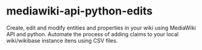 # mediawiki-api-python-edits
Create, edit and modify entities and properties in your wiki using MediaWiki API and python. Automate the process of adding claims to your local wiki/wikibase instance itens using CSV files.
